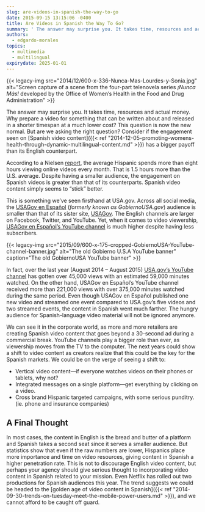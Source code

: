 ```yaml
---
slug: are-videos-in-spanish-the-way-to-go
date: 2015-09-15 13:15:06 -0400
title: Are Videos in Spanish the Way To Go?
summary: ' The answer may surprise you. It takes time, resources and actual money. Why prepare a video for something that can be written about and released in'
authors:
  - edgardo-morales
topics:
  - multimedia
  - multilingual
expirydate: 2025-01-01
---
```


{{< legacy-img src="2014/12/600-x-336-Nunca-Mas-Lourdes-y-Sonia.jpg" alt="Screen capture of a scene from the four-part telenovela series _¡Nunca Más!_ developed by the Office of Women’s Health in the Food and Drug Administration" >}}

The answer may surprise you. It takes time, resources and actual money. Why prepare a video for something that can be written about and released in a shorter timespan at a much lower cost? This question is now the new normal. But are we asking the right question? Consider if the engagement seen on [Spanish video content]({{< ref "2014-12-05-promoting-womens-health-through-dynamic-multilingual-content.md" >}}) has a bigger payoff than its English counterpart.

According to a Nielsen [report](http://www.nielsen.com/us/en/insights/news/2014/digital-es-universal-how-us-hispanics-are-driving-growth-in-digital.html), the average Hispanic spends more than eight hours viewing online videos every month. That is 1.5 hours more than the U.S. average. Despite having a smaller audience, the engagement on Spanish videos is greater than that of its counterparts. Spanish video content simply seems to “stick” better.

This is something we’ve seen firsthand at USA.gov. Across all social media, the [USAGov en Espa&#241;ol](https://www.usa.gov/espanol/) (_formerly known as GobiernoUSA.gov_) audience is smaller than that of its sister site, [USAGov](https://www.usa.gov/). The English channels are larger on Facebook, Twitter, and YouTube. Yet, when it comes to video viewership, [USAGov en Espa&#241;ol’s YouTube channel](https://www.youtube.com/user/GobiernoUSA) is much higher despite having less subscribers.

{{< legacy-img src="2015/09/600-x-175-cropped-GobiernoUSA-YouTube-channel-banner.jpg" alt="The old Gobierno U.S.A YouTube banner" caption="The old GobiernoUSA YouTube banner" >}}

In fact, over the last year (August 2014 &#8211; August 2015) [USA.gov’s YouTube channel](https://www.youtube.com/user/USGovernment) has gotten over 45,000 views with an estimated 59,000 minutes watched. On the other hand, USAGov en Espa&#241;ol’s YouTube channel received more than 221,000 views with over 375,000 minutes watched during the same period. Even though USAGov en Espa&#241;ol published one new video and streamed one event compared to USA.gov’s five videos and two streamed events, the content in Spanish went much farther. The hungry audience for Spanish-language video material will not be ignored anymore.

We can see it in the corporate world, as more and more retailers are creating Spanish video content that goes beyond a 30-second ad during a commercial break. YouTube channels play a bigger role than ever, as viewership moves from the TV to the computer. The next years could show a shift to video content as creators realize that this could be the key for the Spanish markets. We could be on the verge of seeing a shift to:

  * Vertical video content—if everyone watches videos on their phones or tablets, why not?
  * Integrated messages on a single platform—get everything by clicking on a video.
  * Cross brand Hispanic targeted campaigns, with some serious punditry. (ie. phone and insurance companies)

## A Final Thought

In most cases, the content in English is the bread and butter of a platform and Spanish takes a second seat since it serves a smaller audience. But statistics show that even if the raw numbers are lower, Hispanics place more importance and time on video resources, giving content in Spanish a higher penetration rate. This is not to discourage English video content, but perhaps your agency should give serious thought to incorporating video content in Spanish related to your mission. Even Netflix has rolled out two productions for Spanish audiences this year. The trend suggests we could be headed to the [golden age of video content in Spanish]({{< ref "2014-09-30-trends-on-tuesday-meet-the-mobile-power-users.md" >}}), and we cannot afford to be caught off guard.
